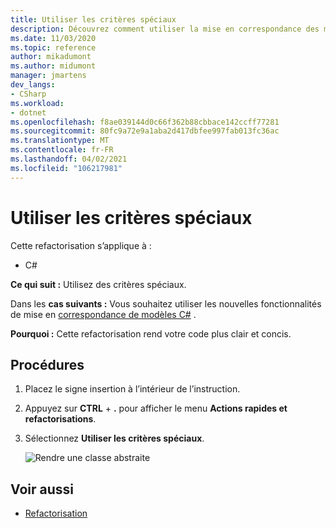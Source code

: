 ```yaml
---
title: Utiliser les critères spéciaux
description: Découvrez comment utiliser la mise en correspondance des modèles C#.
ms.date: 11/03/2020
ms.topic: reference
author: mikadumont
ms.author: midumont
manager: jmartens
dev_langs:
- CSharp
ms.workload:
- dotnet
ms.openlocfilehash: f8ae039144d0c66f362b88cbbace142ccff77281
ms.sourcegitcommit: 80fc9a72e9a1aba2d417dbfee997fab013fc36ac
ms.translationtype: MT
ms.contentlocale: fr-FR
ms.lasthandoff: 04/02/2021
ms.locfileid: "106217981"
---
```

# <a name="use-pattern-matching"></a>Utiliser les critères spéciaux

Cette refactorisation s’applique à :

- C#

**Ce qui suit :** Utilisez des critères spéciaux.

Dans les **cas suivants :** Vous souhaitez utiliser les nouvelles fonctionnalités de mise en [correspondance de modèles C#](https://docs.microsoft.com/dotnet/csharp/whats-new/csharp-9#pattern-matching-enhancements) .

**Pourquoi :** Cette refactorisation rend votre code plus clair et concis.

## <a name="how-to"></a>Procédures

1. Placez le signe insertion à l’intérieur de l’instruction.

2. Appuyez sur **CTRL** + **.** pour afficher le menu **Actions rapides et refactorisations**.

3. Sélectionnez **Utiliser les critères spéciaux**.

    ![Rendre une classe abstraite](media/use-pattern-matching-not-syntax.png)

## <a name="see-also"></a>Voir aussi

- [Refactorisation](../refactoring-in-visual-studio.md)
